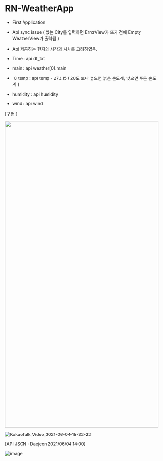 # RN-WeatherApp
 - First Application
 - Api sync issue ( 없는 City를 입력하면 ErrorView가 뜨기 전에 Empty WeatherView가 출력됨 )
 - Api 제공하는 현지의 시각과 시차를 고려하였음.


 - Time : api dt_txt
 - main : api weather[0].main
 - 'C temp : api temp - 273.15    ( 20도 보다 높으면 붉은 온도계, 낮으면 푸른 온도계 )
 - humidity : api humidity
 - wind : api wind




[구현 ]

<img src="https://user-images.githubusercontent.com/73640793/120756480-42914300-c54a-11eb-9b82-84ebc3de18f2.gif" width="500" height="1000">

![KakaoTalk_Video_2021-06-04-15-32-22](https://user-images.githubusercontent.com/73640793/120756480-42914300-c54a-11eb-9b82-84ebc3de18f2.gif)



[API JSON : Daejeon 2021/06/04 14:00]

![image](https://user-images.githubusercontent.com/73640793/120752521-d19b5c80-c544-11eb-92c6-3eec06ec91e5.png)
